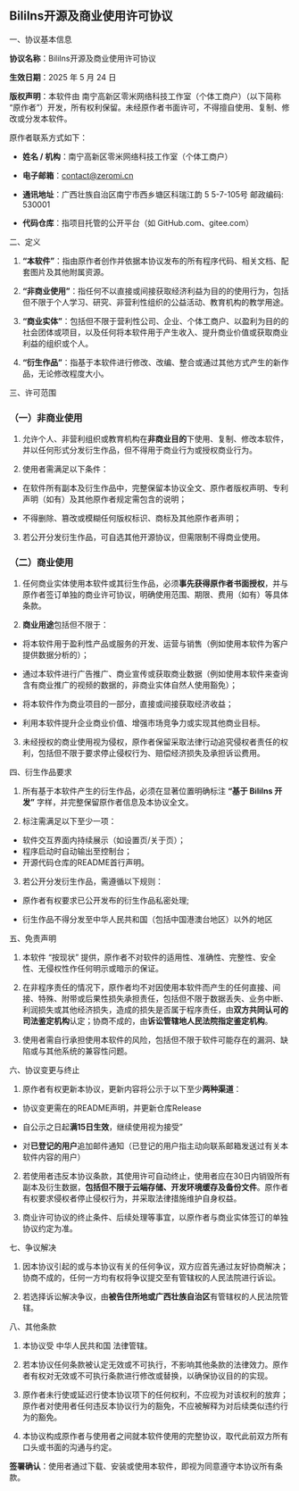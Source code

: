 ## BiliIns开源及商业使用许可协议





一、协议基本信息


**协议名称**：BiliIns开源及商业使用许可协议

**生效日期**：2025 年 5 月 24 日

**版权声明**：本软件由 南宁高新区零米网络科技工作室（个体工商户）（以下简称 “原作者”）开发，所有权利保留。未经原作者书面许可，不得擅自使用、复制、修改或分发本软件。


原作者联系方式如下：


*   **姓名 / 机构**：南宁高新区零米网络科技工作室（个体工商户）


*   **电子邮箱**：contact@zeromi.cn


*   **通讯地址**：广西壮族自治区南宁市西乡塘区科瑞江韵 5 5-7-105号 邮政编码: 530001


*   **代码仓库**：指项目托管的公开平台（如 GitHub.com、gitee.com）


二、定义


1.  **“本软件”**：指由原作者创作并依据本协议发布的所有程序代码、相关文档、配套图片及其他附属资源。

2.  **“非商业使用”**：指任何不以直接或间接获取经济利益为目的的使用行为，包括但不限于个人学习、研究、非营利性组织的公益活动、教育机构的教学用途。

3.  **“商业实体”**：包括但不限于营利性公司、企业、个体工商户、以盈利为目的的社会团体或项目，以及任何将本软件用于产生收入、提升商业价值或获取商业利益的组织或个人。

4.  **“衍生作品”**：指基于本软件进行修改、改编、整合或通过其他方式产生的新作品，无论修改程度大小。


三、许可范围



### （一）非商业使用&#xA;


1.  允许个人、非营利组织或教育机构在**非商业目的**下使用、复制、修改本软件，并以任何形式分发衍生作品，但不得用于商业行为或授权商业行为。


2.  使用者需满足以下条件：


*   在软件所有副本及衍生作品中，完整保留本协议全文、原作者版权声明、专利声明（如有）及其他原作者规定需包含的说明；


*   不得删除、篡改或模糊任何版权标识、商标及其他原作者声明；


3.  若公开分发衍生作品，可自选其他开源协议，但需限制不得商业使用。


### （二）商业使用&#xA;



1.  任何商业实体使用本软件或其衍生作品，必须**事先获得原作者书面授权**，并与原作者签订单独的商业许可协议，明确使用范围、期限、费用（如有）等具体条款。


2.  **商业用途**包括但不限于：


*   将本软件用于盈利性产品或服务的开发、运营与销售（例如使用本软件为客户提供数据分析的）；


*   通过本软件进行广告推广、商业宣传或获取商业数据（例如使用本软件来查询含有商业推广的视频的数据的，非商业实体自然人使用豁免）；


*   将本软件作为商业项目的一部分，直接或间接获取经济收益；


*   利用本软件提升企业商业价值、增强市场竞争力或实现其他商业目标。


3.  未经授权的商业使用视为侵权，原作者保留采取法律行动追究侵权者责任的权利，包括但不限于要求停止侵权行为、赔偿经济损失及承担诉讼费用。


四、衍生作品要求





1.  所有基于本软件产生的衍生作品，必须在显著位置明确标注 **“基于 BiliIns 开发”** 字样，并完整保留原作者信息及本协议全文。


2.  标注需满足以下至少一项：
  

*    软件交互界面内持续展示（如设置页/关于页）；
*    程序启动时自动输出至控制台；
*    开源代码仓库的README首行声明。


3.  若公开分发衍生作品，需遵循以下规则：



*   原作者有权要求已公开发布的衍生作品私密处理;

*   衍生作品不得分发至中华人民共和国（包括中国港澳台地区）以外的地区


五、免责声明





1.  本软件 “按现状” 提供，原作者不对软件的适用性、准确性、完整性、安全性、无侵权性作任何明示或暗示的保证。


2.  在非程序责任的情况下，原作者均不对因使用本软件而产生的任何直接、间接、特殊、附带或后果性损失承担责任，包括但不限于数据丢失、业务中断、利润损失或其他经济损失，造成的损失是否属于程序责任，由**双方共同认可的司法鉴定机构**认定；协商不成的，由**诉讼管辖地人民法院指定鉴定机构**。


3.  使用者需自行承担使用本软件的风险，包括但不限于软件可能存在的漏洞、缺陷或与其他系统的兼容性问题。


六、协议变更与终止





1.  原作者有权更新本协议，更新内容将公示于以下至少**两种渠道**：

*   协议变更需在的README声明，并更新仓库Release

*   自公示之日起**满15日生效**，继续使用视为接受”

*   对**已登记的用户**追加邮件通知（已登记的用户指主动向联系邮箱发送过有关本软件内容的用户）


2.  若使用者违反本协议条款，其使用许可自动终止，使用者应在30日内销毁所有副本及衍生数据，**包括但不限于云端存储、开发环境缓存及备份文件**。原作者有权要求侵权者停止侵权行为，并采取法律措施维护自身权益。


3.  商业许可协议的终止条件、后续处理等事宜，以原作者与商业实体签订的单独协议约定为准。


七、争议解决





1.  因本协议引起的或与本协议有关的任何争议，双方应首先通过友好协商解决；协商不成的，任何一方均有权将争议提交至有管辖权的人民法院进行诉讼。


2.  若选择诉讼解决争议，由**被告住所地或广西壮族自治区**有管辖权的人民法院管辖。


八、其他条款





1.  本协议受 中华人民共和国 法律管辖。


2.  若本协议任何条款被认定无效或不可执行，不影响其他条款的法律效力。原作者有权对无效或不可执行条款进行修改或替换，以确保协议目的的实现。


3.  原作者未行使或延迟行使本协议项下的任何权利，不应视为对该权利的放弃；原作者对使用者任何违反本协议行为的豁免，不应被解释为对后续类似违约行为的豁免。


4.  本协议构成原作者与使用者之间就本软件使用的完整协议，取代此前双方所有口头或书面的沟通与约定。


**签署确认**：使用者通过下载、安装或使用本软件，即视为同意遵守本协议所有条款。
